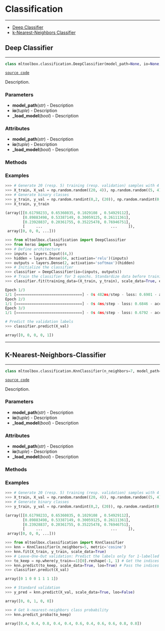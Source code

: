# Classification
___

- [Deep Classifier](#deep-classifier)
- [k-Nearest-Neighbors Classifier](#k-nearest-neighbors-classifier)


## Deep Classifier
___
```python
class mltoolbox.classification.DeepClassifier(model_path=None, io=None, _load_model=False)

```
[`source code`](./../mltoolbox/classification/deep_classifier.py)

Description.

 ### **Parameters** 
   - **model_path**(_str_) - Description
   - **io**(_tuple_) - Description
   - **_load_model**(_bool_) - Description


 ###  **Attributes** 
   - **model_path**(_str_) - Description
   - **io**(_tuple_) - Description
   - **_load_model**(_bool_) - Description

 ### **Methods** 
  
  
 ### **Examples** 

```python
>>> # Generate 20 (resp. 5) training (resp. validation) samples with 4 features 
>>> X_train, X_val = np.random.random((20, 4)), np.random.random((5, 4))
>>> # Generate binary classes
>>> y_train, y_val = np.random.randint(0,2, (20)), np.random.randint(0,2, (5))
>>> X_train, y_train

(array([[0.61798233, 0.65360835, 0.1029108 , 0.54929112],
        [0.89883498, 0.53387149, 0.30059125, 0.26111361],
        [0.23928837, 0.20361755, 0.35225478, 0.76946751], 
        [     ...                               ...     ]),
 array([0, 0, 0, ...]))

>>> from mltoolbox.classification import DeepClassifier
>>> from keras import layers 
>>> # Define architecture
>>> inputs = layers.Input((4,))
>>> hidden = layers.Dense(64, activation='relu')(inputs)
>>> outputs = layers.Dense(2, activation='softmax')(hidden)
>>> # Initialize the classifier
>>> classifier = DeepClassifier(io=(inputs, outputs))
>>> # Train the classifier for 3 epochs. Standardize data before training
>>> classifier.fit(training_data=(X_train, y_train), scale_data=True, epochs=3)

Epoch 1/3
1/1 [==============================] - 0s 482ms/step - loss: 0.6901 - accuracy: 0.7000
Epoch 2/3
1/1 [==============================] - 0s 4ms/step - loss: 0.6846 - accuracy: 0.7000
Epoch 3/3
1/1 [==============================] - 0s 4ms/step - loss: 0.6792 - accuracy: 0.7500

# Predict the validation labels
>>> classifier.predict(X_val)

array([0, 0, 0, 0, 1])
```

___
## K-Nearest-Neighbors-Classifier
___
```python
class mltoolbox.classification.KnnClassifier(n_neighbors=7, model_path=None, metric='cosine', _load_model=False)

```
[`source code`](./../mltoolbox/classification/knn_classifier.py)

Description.

 ### **Parameters** 
   - **model_path**(_str_) - Description
   - **io**(_tuple_) - Description
   - **_load_model**(_bool_) - Description


 ###  **Attributes** 
   - **model_path**(_str_) - Description
   - **io**(_tuple_) - Description
   - **_load_model**(_bool_) - Description

 ### **Methods** 
  
  
 ### **Examples** 

```python
>>> # Generate 20 (resp. 5) training (resp. validation) samples with 4 features 
>>> X_train, X_val = np.random.random((20, 4)), np.random.random((5, 4))
>>> # Generate binary classes
>>> y_train, y_val = np.random.randint(0,2, (20)), np.random.randint(0,2, (5))

(array([[0.61798233, 0.65360835, 0.1029108 , 0.54929112],
        [0.89883498, 0.53387149, 0.30059125, 0.26111361],
        [0.23928837, 0.20361755, 0.35225478, 0.76946751], 
        [     ...                               ...     ]),
 array([0, 0, 0, ...]))

>>> from mltoolbox.classification import KnnClassifier
>>> knn = KnnClassifier(n_neighbors=5, metric='cosine')
>>> knn.fit(X_train, y_train, scale_data=True)
>>> # Leave-One-Out validation: Predict the labels only for 1-labelled samples
>>> to_keep = np.where(y_train==1)[0].reshape(-1, 1) # Get the indices
>>> knn.predict(to_keep, scale_data=True, loo=True) # Pass the indices
>>> classifier.predict(X_val)

array([0 1 0 0 1 1 1 1])

>>> # Standard validation
>>> y_pred = knn.predict(X_val, scale_data=True, loo=False)

array([0, 0, 1, 0, 0])

>>> # Get k-nearest-neighbors class probability
>>> knn.predict_proba(to_keep)

array([0.4, 0.4, 0.8, 0.4, 0.4, 0.6, 0.4, 0.6, 0.6, 0.8, 0.8])
```






